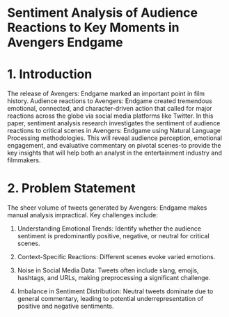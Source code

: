 # Sentiment Analysis of Audience Reactions to Key Moments in Avengers Endgame

# 1. Introduction
The release of Avengers: Endgame marked an important point in film history. Audience reactions to Avengers: Endgame created tremendous emotional, connected, and character-driven action that called for major reactions across the globe via social media platforms like Twitter. In this paper, sentiment analysis research investigates the sentiment of audience reactions to critical scenes in Avengers: Endgame using Natural Language Processing methodologies. This will reveal audience perception, emotional engagement, and evaluative commentary on pivotal scenes-to provide the key insights that will help both an analyst in the entertainment industry and filmmakers.

# 2. Problem Statement
The sheer volume of tweets generated by Avengers: Endgame makes manual analysis impractical. Key challenges include:

1. Understanding Emotional Trends: Identify whether the audience sentiment is predominantly positive, negative, or neutral for critical scenes.
   
2. Context-Specific Reactions: Different scenes evoke varied emotions. 
   
3. Noise in Social Media Data: Tweets often include slang, emojis, hashtags, and URLs, making preprocessing a significant challenge.
   
4. Imbalance in Sentiment Distribution: Neutral tweets dominate due to general commentary, leading to potential underrepresentation of positive and negative sentiments.
